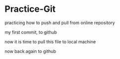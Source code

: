 # Practice-Git
practicing how to push and pull from online repository

my first commit, to github

now it is time to pull this file to local machine

now back again to github
